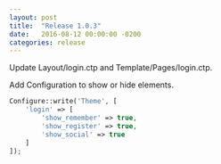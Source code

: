```yaml
---
layout: post
title:  "Release 1.0.3"
date:   2016-08-12 00:00:00 -0200
categories: release
---
```


Update Layout/login.ctp and Template/Pages/login.ctp.

Add Configuration to show or hide elements.

```php
Configure::write('Theme', [
    'login' => [
        'show_remember' => true,
        'show_register' => true,
        'show_social' => true
    ]
]);
```